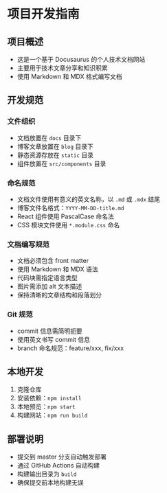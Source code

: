 # 项目开发指南

## 项目概述
- 这是一个基于 Docusaurus 的个人技术文档网站
- 主要用于技术文章分享和知识积累
- 使用 Markdown 和 MDX 格式编写文档

## 开发规范

### 文件组织
- 文档放置在 `docs` 目录下
- 博客文章放置在 `blog` 目录下
- 静态资源存放在 `static` 目录
- 组件放置在 `src/components` 目录

### 命名规范
- 文档文件使用有意义的英文名称，以 `.md` 或 `.mdx` 结尾
- 博客文件名格式：`YYYY-MM-DD-title.md`
- React 组件使用 PascalCase 命名法
- CSS 模块文件使用 `*.module.css` 命名

### 文档编写规范
- 文档必须包含 front matter
- 使用 Markdown 和 MDX 语法
- 代码块需指定语言类型
- 图片需添加 alt 文本描述
- 保持清晰的文章结构和段落划分

### Git 规范
- commit 信息需简明扼要
- 使用英文书写 commit 信息
- branch 命名规范：feature/xxx, fix/xxx

## 本地开发
1. 克隆仓库
2. 安装依赖：`npm install`
3. 本地预览：`npm start`
4. 构建网站：`npm run build`

## 部署说明
- 提交到 master 分支自动触发部署
- 通过 GitHub Actions 自动构建
- 构建输出目录为 `build`
- 确保提交前本地构建无误
